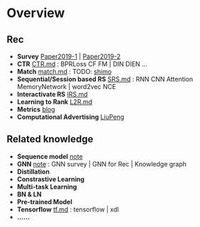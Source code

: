 # Overview

## Rec 

* **Survey** [Paper2019-1](https://dl.acm.org/doi/abs/10.1145/3285029) |  [Paper2019-2](https://link.springer.com/article/10.1007/s10462-018-9654-y)
* **CTR** [CTR.md](./CTR.md) : BPRLoss CF FM | DIN DIEN ... 
* **Match** [match.md](./match.md)  : TODO: [shimo](https://shimo.im/docs/kPHxCwGJW3CYv9tQ)
* **Sequential/Session based RS** [SRS.md](./SRS.md) : RNN CNN Attention MemoryNetwork | word2vec NCE
* **Interactivate RS**  [IRS.md](./IRS.md)
* **Learning to Rank** [L2R.md](./L2R.md)
* **Metrics** [blog](https://zhuanlan.zhihu.com/p/38875570)
* **Computational Advertising**  [LiuPeng](https://shimo.im/docs/ppHhdG3VWddpXHCG)

## Related knowledge

* **Sequence model** [note](https://shimo.im/docs/cvSiosMDmN4XSKeW)
* **GNN** [note](https://shimo.im/docs/Tt8TqKVDHWWRgVVP) : GNN survey | GNN for Rec | Knowledge graph
* **Distillation**
* **Constrastive Learning**
* **Multi-task Learning**
* **BN & LN**
* **Pre-trained Model**
* **Tensorflow** [tf.md](./tf.md) : tensorflow | xdl
* **......**

